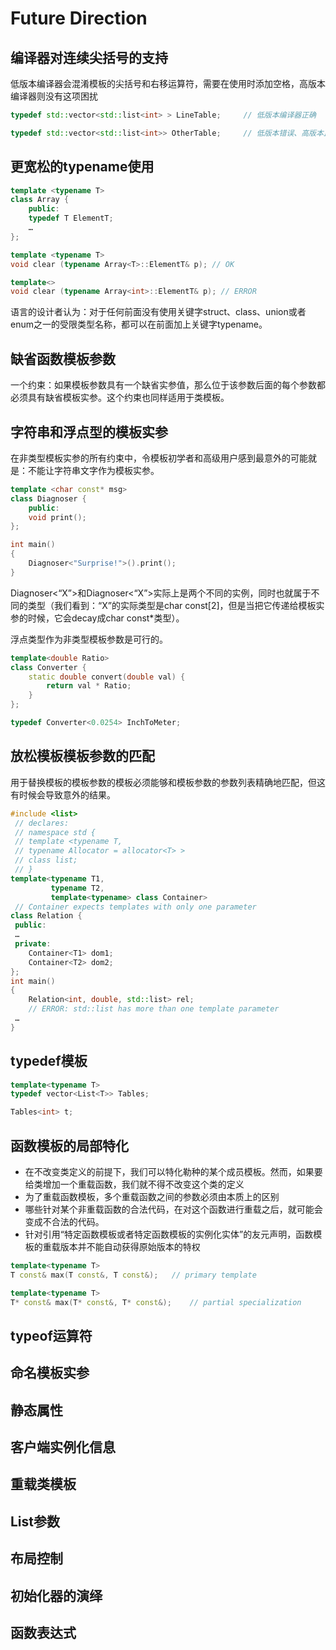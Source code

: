 # Future Direction

## 编译器对连续尖括号的支持

低版本编译器会混淆模板的尖括号和右移运算符，需要在使用时添加空格，高版本编译器则没有这项困扰

```cpp
typedef std::vector<std::list<int> > LineTable;     // 低版本编译器正确

typedef std::vector<std::list<int>> OtherTable;     // 低版本错误、高版本正确
```

## 更宽松的typename使用

```cpp
template <typename T> 
class Array { 
    public: 
    typedef T ElementT; 
    …
};

template <typename T> 
void clear (typename Array<T>::ElementT& p); // OK

template<> 
void clear (typename Array<int>::ElementT& p); // ERROR
```

语言的设计者认为：对于任何前面没有使用关键字struct、class、union或者enum之一的受限类型名称，都可以在前面加上关键字typename。

## 缺省函数模板参数

一个约束：如果模板参数具有一个缺省实参值，那么位于该参数后面的每个参数都必须具有缺省模板实参。这个约束也同样适用于类模板。

## 字符串和浮点型的模板实参

在非类型模板实参的所有约束中，令模板初学者和高级用户感到最意外的可能就是：不能让字符串文字作为模板实参。

```cpp
template <char const* msg> 
class Diagnoser { 
    public: 
    void print(); 
}; 

int main() 
{ 
    Diagnoser<"Surprise!">().print(); 
}
```

Diagnoser<“X”>和Diagnoser<“X”>实际上是两个不同的实例，同时也就属于不同的类型（我们看到：“X”的实际类型是char const[2]，但是当把它传递给模板实参的时候，它会decay成char const*类型）。

浮点类型作为非类型模板参数是可行的。

```cpp
template<double Ratio>
class Converter {
    static double convert(double val) {
        return val * Ratio;
    }
};

typedef Converter<0.0254> InchToMeter;
```

## 放松模板模板参数的匹配

用于替换模板的模板参数的模板必须能够和模板参数的参数列表精确地匹配，但这有时候会导致意外的结果。

```cpp
#include <list> 
 // declares:
 // namespace std { 
 // template <typename T, 
 // typename Allocator = allocator<T> > 
 // class list; 
 // } 
template<typename T1, 
         typename T2, 
         template<typename> class Container> 
 // Container expects templates with only one parameter
class Relation { 
 public: 
 …
 private: 
    Container<T1> dom1; 
    Container<T2> dom2; 
}; 
int main() 
{ 
    Relation<int, double, std::list> rel; 
    // ERROR: std::list has more than one template parameter
 …
}
```

## typedef模板

```cpp
template<typename T>
typedef vector<List<T>> Tables;

Tables<int> t;
```

## 函数模板的局部特化

* 在不改变类定义的前提下，我们可以特化勒种的某个成员模板。然而，如果要给类增加一个重载函数，我们就不得不改变这个类的定义
* 为了重载函数模板，多个重载函数之间的参数必须由本质上的区别
* 哪些针对某个非重载函数的合法代码，在对这个函数进行重载之后，就可能会变成不合法的代码。
* 针对引用“特定函数模板或者特定函数模板的实例化实体”的友元声明，函数模板的重载版本并不能自动获得原始版本的特权

```cpp
template<typename T>
T const& max(T const&, T const&);   // primary template

template<typename T>
T* const& max(T* const&, T* const&);    // partial specialization
```

## typeof运算符

## 命名模板实参

## 静态属性

## 客户端实例化信息

## 重载类模板

## List参数

## 布局控制

## 初始化器的演绎

## 函数表达式
